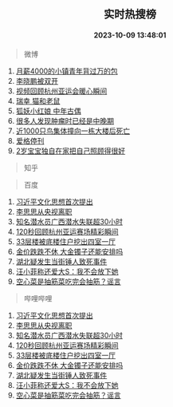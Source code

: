 <div align="center"><h2>实时热搜榜</h2><h4>2023-10-09 13:48:01</h4></div>

> 微博  

1. [月薪4000的小镇青年背过万的包](https://s.weibo.com/weibo?q=%23%E6%9C%88%E8%96%AA4000%E7%9A%84%E5%B0%8F%E9%95%87%E9%9D%92%E5%B9%B4%E8%83%8C%E8%BF%87%E4%B8%87%E7%9A%84%E5%8C%85%23&t=31&band_rank=1&Refer=top)<br />
2. [李晓鹏被双开](https://s.weibo.com/weibo?q=%23%E6%9D%8E%E6%99%93%E9%B9%8F%E8%A2%AB%E5%8F%8C%E5%BC%80%23&t=31&band_rank=2&Refer=top)<br />
3. [视频回顾杭州亚运会暖心瞬间](https://s.weibo.com/weibo?q=%23%E8%A7%86%E9%A2%91%E5%9B%9E%E9%A1%BE%E6%9D%AD%E5%B7%9E%E4%BA%9A%E8%BF%90%E4%BC%9A%E6%9A%96%E5%BF%83%E7%9E%AC%E9%97%B4%23&t=31&band_rank=3&Refer=top)<br />
4. [瑞幸 猫和老鼠](https://s.weibo.com/weibo?q=%E7%91%9E%E5%B9%B8%20%E7%8C%AB%E5%92%8C%E8%80%81%E9%BC%A0&t=31&band_rank=4&Refer=top)<br />
5. [狐妖小红娘 中年古偶](https://s.weibo.com/weibo?q=%E7%8B%90%E5%A6%96%E5%B0%8F%E7%BA%A2%E5%A8%98%20%E4%B8%AD%E5%B9%B4%E5%8F%A4%E5%81%B6&t=31&band_rank=5&Refer=top)<br />
6. [很多人发现肿瘤时已经是中晚期](https://s.weibo.com/weibo?q=%E5%BE%88%E5%A4%9A%E4%BA%BA%E5%8F%91%E7%8E%B0%E8%82%BF%E7%98%A4%E6%97%B6%E5%B7%B2%E7%BB%8F%E6%98%AF%E4%B8%AD%E6%99%9A%E6%9C%9F&t=31&band_rank=6&Refer=top)<br />
7. [近1000只鸟集体撞向一栋大楼后死亡](https://s.weibo.com/weibo?q=%23%E8%BF%911000%E5%8F%AA%E9%B8%9F%E9%9B%86%E4%BD%93%E6%92%9E%E5%90%91%E4%B8%80%E6%A0%8B%E5%A4%A7%E6%A5%BC%E5%90%8E%E6%AD%BB%E4%BA%A1%23&t=31&band_rank=7&Refer=top)<br />
8. [爱格停刊](https://s.weibo.com/weibo?q=%23%E7%88%B1%E6%A0%BC%E5%81%9C%E5%88%8A%23&t=31&band_rank=8&Refer=top)<br />
9. [2岁宝宝独自在家把自己照顾得很好](https://s.weibo.com/weibo?q=%232%E5%B2%81%E5%AE%9D%E5%AE%9D%E7%8B%AC%E8%87%AA%E5%9C%A8%E5%AE%B6%E6%8A%8A%E8%87%AA%E5%B7%B1%E7%85%A7%E9%A1%BE%E5%BE%97%E5%BE%88%E5%A5%BD%23&t=31&band_rank=9&Refer=top)<br />

> 知乎  


> 百度  

1. [习近平文化思想首次提出](https://www.baidu.com/s?wd=%E4%B9%A0%E8%BF%91%E5%B9%B3%E6%96%87%E5%8C%96%E6%80%9D%E6%83%B3%E9%A6%96%E6%AC%A1%E6%8F%90%E5%87%BA&sa=fyb_news&rsv_dl=fyb_news)<br />
2. [李思思从央视离职](https://www.baidu.com/s?wd=%E6%9D%8E%E6%80%9D%E6%80%9D%E4%BB%8E%E5%A4%AE%E8%A7%86%E7%A6%BB%E8%81%8C&sa=fyb_news&rsv_dl=fyb_news)<br />
3. [知名潜水员广西潜水失联超30小时](https://www.baidu.com/s?wd=%E7%9F%A5%E5%90%8D%E6%BD%9C%E6%B0%B4%E5%91%98%E5%B9%BF%E8%A5%BF%E6%BD%9C%E6%B0%B4%E5%A4%B1%E8%81%94%E8%B6%8530%E5%B0%8F%E6%97%B6&sa=fyb_news&rsv_dl=fyb_news)<br />
4. [120秒回顾杭州亚运赛场精彩瞬间](https://www.baidu.com/s?wd=120%E7%A7%92%E5%9B%9E%E9%A1%BE%E6%9D%AD%E5%B7%9E%E4%BA%9A%E8%BF%90%E8%B5%9B%E5%9C%BA%E7%B2%BE%E5%BD%A9%E7%9E%AC%E9%97%B4&sa=fyb_news&rsv_dl=fyb_news)<br />
5. [33层楼被底楼住户挖出四室一厅](https://www.baidu.com/s?wd=33%E5%B1%82%E6%A5%BC%E8%A2%AB%E5%BA%95%E6%A5%BC%E4%BD%8F%E6%88%B7%E6%8C%96%E5%87%BA%E5%9B%9B%E5%AE%A4%E4%B8%80%E5%8E%85&sa=fyb_news&rsv_dl=fyb_news)<br />
6. [金价跌跌不休 大金镯子还能安排吗](https://www.baidu.com/s?wd=%E9%87%91%E4%BB%B7%E8%B7%8C%E8%B7%8C%E4%B8%8D%E4%BC%91+%E5%A4%A7%E9%87%91%E9%95%AF%E5%AD%90%E8%BF%98%E8%83%BD%E5%AE%89%E6%8E%92%E5%90%97&sa=fyb_news&rsv_dl=fyb_news)<br />
7. [湖北疑发生当街锤人致死事件](https://www.baidu.com/s?wd=%E6%B9%96%E5%8C%97%E7%96%91%E5%8F%91%E7%94%9F%E5%BD%93%E8%A1%97%E9%94%A4%E4%BA%BA%E8%87%B4%E6%AD%BB%E4%BA%8B%E4%BB%B6&sa=fyb_news&rsv_dl=fyb_news)<br />
8. [汪小菲称还爱大S：我不会放下她](https://www.baidu.com/s?wd=%E6%B1%AA%E5%B0%8F%E8%8F%B2%E7%A7%B0%E8%BF%98%E7%88%B1%E5%A4%A7S%EF%BC%9A%E6%88%91%E4%B8%8D%E4%BC%9A%E6%94%BE%E4%B8%8B%E5%A5%B9&sa=fyb_news&rsv_dl=fyb_news)<br />
9. [空心菜是抽筋菜吃完会抽筋？谣言](https://www.baidu.com/s?wd=%E7%A9%BA%E5%BF%83%E8%8F%9C%E6%98%AF%E6%8A%BD%E7%AD%8B%E8%8F%9C%E5%90%83%E5%AE%8C%E4%BC%9A%E6%8A%BD%E7%AD%8B%EF%BC%9F%E8%B0%A3%E8%A8%80&sa=fyb_news&rsv_dl=fyb_news)<br />

> 哔哩哔哩  

1. [习近平文化思想首次提出](https://www.baidu.com/s?wd=%E4%B9%A0%E8%BF%91%E5%B9%B3%E6%96%87%E5%8C%96%E6%80%9D%E6%83%B3%E9%A6%96%E6%AC%A1%E6%8F%90%E5%87%BA&sa=fyb_news&rsv_dl=fyb_news)<br />
2. [李思思从央视离职](https://www.baidu.com/s?wd=%E6%9D%8E%E6%80%9D%E6%80%9D%E4%BB%8E%E5%A4%AE%E8%A7%86%E7%A6%BB%E8%81%8C&sa=fyb_news&rsv_dl=fyb_news)<br />
3. [知名潜水员广西潜水失联超30小时](https://www.baidu.com/s?wd=%E7%9F%A5%E5%90%8D%E6%BD%9C%E6%B0%B4%E5%91%98%E5%B9%BF%E8%A5%BF%E6%BD%9C%E6%B0%B4%E5%A4%B1%E8%81%94%E8%B6%8530%E5%B0%8F%E6%97%B6&sa=fyb_news&rsv_dl=fyb_news)<br />
4. [120秒回顾杭州亚运赛场精彩瞬间](https://www.baidu.com/s?wd=120%E7%A7%92%E5%9B%9E%E9%A1%BE%E6%9D%AD%E5%B7%9E%E4%BA%9A%E8%BF%90%E8%B5%9B%E5%9C%BA%E7%B2%BE%E5%BD%A9%E7%9E%AC%E9%97%B4&sa=fyb_news&rsv_dl=fyb_news)<br />
5. [33层楼被底楼住户挖出四室一厅](https://www.baidu.com/s?wd=33%E5%B1%82%E6%A5%BC%E8%A2%AB%E5%BA%95%E6%A5%BC%E4%BD%8F%E6%88%B7%E6%8C%96%E5%87%BA%E5%9B%9B%E5%AE%A4%E4%B8%80%E5%8E%85&sa=fyb_news&rsv_dl=fyb_news)<br />
6. [金价跌跌不休 大金镯子还能安排吗](https://www.baidu.com/s?wd=%E9%87%91%E4%BB%B7%E8%B7%8C%E8%B7%8C%E4%B8%8D%E4%BC%91+%E5%A4%A7%E9%87%91%E9%95%AF%E5%AD%90%E8%BF%98%E8%83%BD%E5%AE%89%E6%8E%92%E5%90%97&sa=fyb_news&rsv_dl=fyb_news)<br />
7. [湖北疑发生当街锤人致死事件](https://www.baidu.com/s?wd=%E6%B9%96%E5%8C%97%E7%96%91%E5%8F%91%E7%94%9F%E5%BD%93%E8%A1%97%E9%94%A4%E4%BA%BA%E8%87%B4%E6%AD%BB%E4%BA%8B%E4%BB%B6&sa=fyb_news&rsv_dl=fyb_news)<br />
8. [汪小菲称还爱大S：我不会放下她](https://www.baidu.com/s?wd=%E6%B1%AA%E5%B0%8F%E8%8F%B2%E7%A7%B0%E8%BF%98%E7%88%B1%E5%A4%A7S%EF%BC%9A%E6%88%91%E4%B8%8D%E4%BC%9A%E6%94%BE%E4%B8%8B%E5%A5%B9&sa=fyb_news&rsv_dl=fyb_news)<br />
9. [空心菜是抽筋菜吃完会抽筋？谣言](https://www.baidu.com/s?wd=%E7%A9%BA%E5%BF%83%E8%8F%9C%E6%98%AF%E6%8A%BD%E7%AD%8B%E8%8F%9C%E5%90%83%E5%AE%8C%E4%BC%9A%E6%8A%BD%E7%AD%8B%EF%BC%9F%E8%B0%A3%E8%A8%80&sa=fyb_news&rsv_dl=fyb_news)<br />
